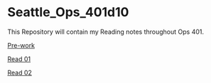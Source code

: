 # Seattle_Ops_401d10

This Repository will contain my Reading notes throughout Ops 401.

[Pre-work](https://github.com/BryannaKFox/Seattle_Ops_401d10/wiki/Prework:-The-Growth-Mindset)

[Read 01](https://github.com/BryannaKFox/Seattle_Ops_401d10/wiki/Read-01)

[Read 02](http://github.com/BryannaKFox/Seattle_Ops_401d10/wiki/Read-02)
